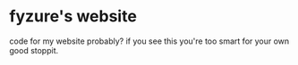 # fyzure's website
code for my website  probably?
if you see this you're too smart for your own good
stoppit.
